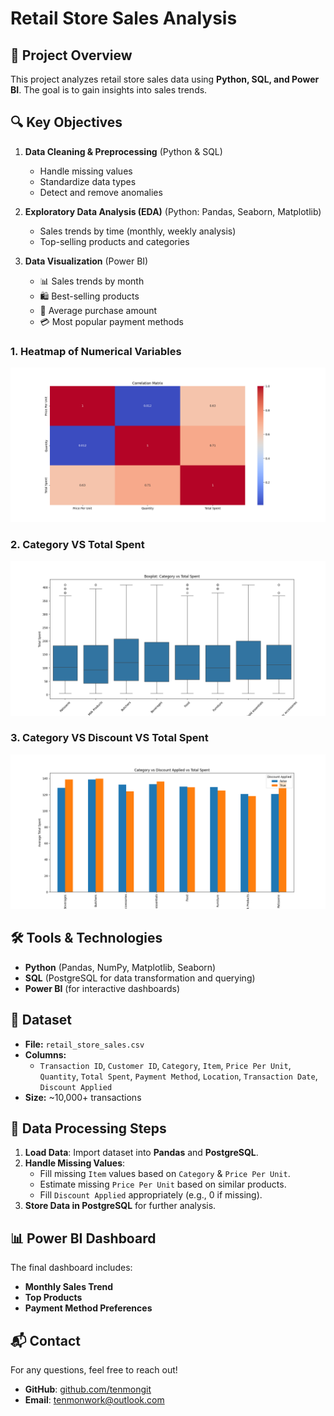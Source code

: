 # Retail Store Sales Analysis

## 📌 Project Overview
This project analyzes retail store sales data using **Python, SQL, and Power BI**. The goal is to gain insights into sales trends.

## 🔍 Key Objectives
1. **Data Cleaning & Preprocessing** (Python & SQL)
   - Handle missing values
   - Standardize data types
   - Detect and remove anomalies

2. **Exploratory Data Analysis (EDA)** (Python: Pandas, Seaborn, Matplotlib)
   - Sales trends by time (monthly, weekly analysis)
   - Top-selling products and categories

3. **Data Visualization** (Power BI)
   - 📊 Sales trends by month
   - 🛍️ Best-selling products
   - 🏪 Average purchase amount
   - 💳 Most popular payment methods

### 1. Heatmap of Numerical Variables
![Heatmap](visualizations/corr_matrix.png)

### 2. Category VS Total Spent
![](visualizations/category_vs_total_spent.png)

### 3. Category VS Discount VS Total Spent
![](visualizations/cat_vs_discount_vs_total_spent.png)

## 🛠️ Tools & Technologies
- **Python** (Pandas, NumPy, Matplotlib, Seaborn)
- **SQL** (PostgreSQL for data transformation and querying)
- **Power BI** (for interactive dashboards)

## 📂 Dataset
- **File:** `retail_store_sales.csv`
- **Columns:**
  - `Transaction ID`, `Customer ID`, `Category`, `Item`, `Price Per Unit`, `Quantity`, `Total Spent`, `Payment Method`, `Location`, `Transaction Date`, `Discount Applied`
- **Size:** ~10,000+ transactions

## 🔧 Data Processing Steps
1. **Load Data**: Import dataset into **Pandas** and **PostgreSQL**.
2. **Handle Missing Values**:
   - Fill missing `Item` values based on `Category` & `Price Per Unit`.
   - Estimate missing `Price Per Unit` based on similar products.
   - Fill `Discount Applied` appropriately (e.g., 0 if missing).
3. **Store Data in PostgreSQL** for further analysis.

## 📊 Power BI Dashboard
The final dashboard includes:
- **Monthly Sales Trend**
- **Top Products**
- **Payment Method Preferences**


## 📬 Contact
For any questions, feel free to reach out!
- **GitHub**: [github.com/tenmongit](https://github.com/tenmongit)
- **Email**: [tenmonwork@outlook.com](mailto:tenmonwork@outlook.com)

